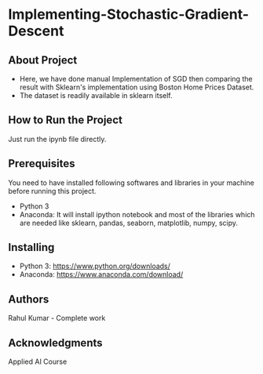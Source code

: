 # Implementing-Stochastic-Gradient-Descent
## About Project
* Here, we have done manual Implementation of SGD then comparing the result with Sklearn's implementation using Boston Home Prices Dataset.
* The dataset is readily available in sklearn itself.
## How to Run the Project
Just run the ipynb file directly.
## Prerequisites
You need to have installed following softwares and libraries in your machine before running this project.
* Python 3
* Anaconda: It will install ipython notebook and most of the libraries which are needed like sklearn, pandas, seaborn, matplotlib, numpy, scipy.
## Installing
* Python 3: https://www.python.org/downloads/
* Anaconda: https://www.anaconda.com/download/
## Authors
Rahul Kumar - Complete work
## Acknowledgments
Applied AI Course
